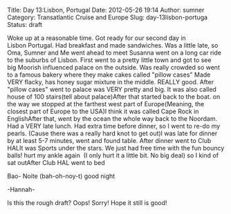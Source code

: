 Title: Day 13:Lisbon, Portugal
Date: 2012-05-26 19:14
Author: sumner
Category: Transatlantic Cruise and Europe
Slug: day-13lisbon-portuga
Status: draft

Woke up at a reasonable time. Got ready for our second day in
Lisbon Portugal. Had breakfast and made sandwiches. Was a little late,
so Oma, Sumner and Me went ahead to meet Susanna went on a long car ride
to the suburbs of Lisbon. First went to a pretty little town and got to
see big Moorish influenced palace on the outside. Was really crowded so
went to a famous bakery where they make cakes called "pillow cases" Made
VERY flacky, has honey sugar mixture in the middle. REALLY good. After
"pillow cases" went to palace was VERY pretty and big. It was also
called house of 100 stairs(tell about palace)After that started back to
the boat. on the way we stopped at the farthest west part of
Europe(Meaning, the closest part of Europe to the USA)I think it was
called Cape Rock in EnglishAfter that, went by the ocean the whole way
back to the Noordam. Had a VERY late lunch. Had extra time before
dinner, so I went to re-do my pearls. (Cause there was a really hard
knot to get out)I was late for dinner by at least 5-7 minutes, went and
found table. After dinner went to Club HALIt was Sports under the stars.
We just had free time with the fun bouncy balls! hurt my ankle again  (I
only hurt it a little bit. No big deal) so I kind of sat outAfter Club
HAL went to bed  
  
Bao- Noite (bah-oh-noy-t) good night  
  
-Hannah-  
  
Is this the rough draft? Oops! Sorry! Hope it still is good!
